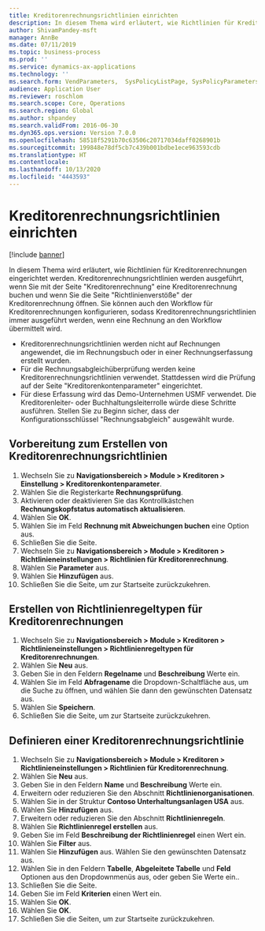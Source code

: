 ```yaml
---
title: Kreditorenrechnungsrichtlinien einrichten
description: In diesem Thema wird erläutert, wie Richtlinien für Kreditorenrechnungen eingerichtet werden.
author: ShivamPandey-msft
manager: AnnBe
ms.date: 07/11/2019
ms.topic: business-process
ms.prod: ''
ms.service: dynamics-ax-applications
ms.technology: ''
ms.search.form: VendParameters,  SysPolicyListPage, SysPolicyParameters, SysPolicySourceDocumentRuleType, SysPolicy, SysPolicySourceDocumentRule, SysQueryForm, SysQueryTableLookUp, SysQueryPrefixLookUp, SysQueryFieldLookUp
audience: Application User
ms.reviewer: roschlom
ms.search.scope: Core, Operations
ms.search.region: Global
ms.author: shpandey
ms.search.validFrom: 2016-06-30
ms.dyn365.ops.version: Version 7.0.0
ms.openlocfilehash: 58518f5291b70c63506c20717034daff0268901b
ms.sourcegitcommit: 199848e78df5cb7c439b001bdbe1ece963593cdb
ms.translationtype: HT
ms.contentlocale: 
ms.lasthandoff: 10/13/2020
ms.locfileid: "4443593"
---
```

# <a name="set-up-vendor-invoice-policies"></a>Kreditorenrechnungsrichtlinien einrichten

[!include [banner](../../includes/banner.md)]

In diesem Thema wird erläutert, wie Richtlinien für Kreditorenrechnungen eingerichtet werden. Kreditorenrechnungsrichtlinien werden ausgeführt, wenn Sie mit der Seite "Kreditorenrechnung" eine Kreditorenrechnung buchen und wenn Sie die Seite "Richtlinienverstöße" der Kreditorenrechnung öffnen. Sie können auch den Workflow für Kreditorenrechnungen konfigurieren, sodass Kreditorenrechnungsrichtlinien immer ausgeführt werden, wenn eine Rechnung an den Workflow übermittelt wird. 

- Kreditorenrechnungsrichtlinien werden nicht auf Rechnungen angewendet, die im Rechnungsbuch oder in einer Rechnungserfassung erstellt wurden.  
- Für die Rechnungsabgleichüberprüfung werden keine Kreditorenrechnungsrichtlinien verwendet. Stattdessen wird die Prüfung auf der Seite "Kreditorenkontenparameter" eingerichtet.  
- Für diese Erfassung wird das Demo-Unternehmen USMF verwendet. Die Kreditorenleiter- oder Buchhaltungsleiterrolle würde diese Schritte ausführen. Stellen Sie zu Beginn sicher, dass der Konfigurationsschlüssel "Rechnungsabgleich" ausgewählt wurde.


## <a name="prepare-to-create-vendor-invoice-policies"></a>Vorbereitung zum Erstellen von Kreditorenrechnungsrichtlinien
1. Wechseln Sie zu **Navigationsbereich > Module > Kreditoren > Einstellung > Kreditorenkontenparameter**.
2. Wählen Sie die Registerkarte **Rechnungsprüfung**.
3. Aktivieren oder deaktivieren Sie das Kontrollkästchen **Rechnungskopfstatus automatisch aktualisieren**.
4. Wählen Sie **OK**.
5. Wählen Sie im Feld **Rechnung mit Abweichungen buchen** eine Option aus.
6. Schließen Sie die Seite.
7. Wechseln Sie zu **Navigationsbereich > Module > Kreditoren > Richtlinieneinstellungen > Richtlinien für Kreditorenrechnung**.
8. Wählen Sie **Parameter** aus.
9. Wählen Sie **Hinzufügen** aus.
10. Schließen Sie die Seite, um zur Startseite zurückzukehren.

## <a name="create-policy-rule-types-for-vendor-invoices"></a>Erstellen von Richtlinienregeltypen für Kreditorenrechnungen
1. Wechseln Sie zu **Navigationsbereich > Module > Kreditoren > Richtlinieneinstellungen > Richtlinienregeltypen für Kreditorenrechnungen**.
2. Wählen Sie **Neu** aus.
3. Geben Sie in den Feldern **Regelname** und **Beschreibung** Werte ein.
4. Wählen Sie im Feld **Abfragename** die Dropdown-Schaltfläche aus, um die Suche zu öffnen, und wählen Sie dann den gewünschten Datensatz aus.
5. Wählen Sie **Speichern**.
6. Schließen Sie die Seite, um zur Startseite zurückzukehren.

## <a name="define-a-vendor-invoice-policy"></a>Definieren einer Kreditorenrechnungsrichtlinie
1. Wechseln Sie zu **Navigationsbereich > Module > Kreditoren > Richtlinieneinstellungen > Richtlinien für Kreditorenrechnung**.
2. Wählen Sie **Neu** aus.
3. Geben Sie in den Feldern **Name** und **Beschreibung** Werte ein.
4. Erweitern oder reduzieren Sie den Abschnitt **Richtlinienorganisationen**.
5. Wählen Sie in der Struktur **Contoso Unterhaltungsanlagen USA** aus.
6. Wählen Sie **Hinzufügen** aus.
7. Erweitern oder reduzieren Sie den Abschnitt **Richtlinienregeln**.
8. Wählen Sie **Richtlinienregel erstellen** aus.
9. Geben Sie im Feld **Beschreibung der Richtlinienregel** einen Wert ein.
10. Wählen Sie **Filter** aus.
11. Wählen Sie **Hinzufügen** aus. Wählen Sie den gewünschten Datensatz aus.
12. Wählen Sie in den Feldern **Tabelle**, **Abgeleitete Tabelle** und **Feld** Optionen aus den Dropdownmenüs aus, oder geben Sie Werte ein..
13. Schließen Sie die Seite.
14. Geben Sie im Feld **Kriterien** einen Wert ein.
15. Wählen Sie **OK**.
16. Wählen Sie **OK**.
17. Schließen Sie die Seiten, um zur Startseite zurückzukehren.

